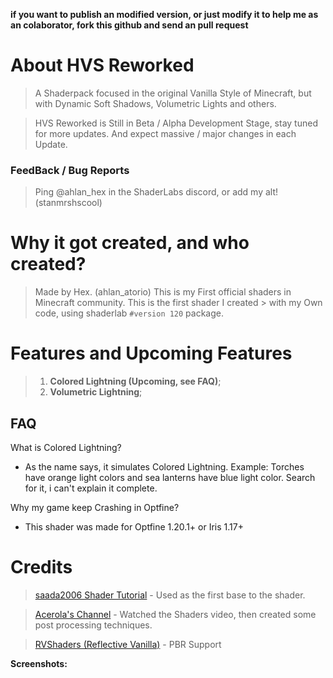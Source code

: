**if you want to publish an modified version, or just modify it to help me as an colaborator, fork this github and send an pull request**

# About HVS Reworked

> A Shaderpack focused in the original Vanilla Style of Minecraft, but with Dynamic Soft Shadows, Volumetric Lights and others.

> HVS Reworked is Still in Beta / Alpha Development Stage, stay tuned for more updates. And expect massive / major changes in each Update.

### FeedBack / Bug Reports
> Ping @ahlan_hex in the ShaderLabs discord, or add my alt! (stanmrshscool)

# Why it got created, and who created?

> Made by Hex. (ahlan_atorio)
> This is my First official shaders in Minecraft community. This is the first shader I created > with my Own code, using shaderlab ```#version 120``` package.

# **Features and Upcoming Features**

> 1. **Colored Lightning (Upcoming, see FAQ)**;
> 2. **Volumetric Lightning**;


## FAQ
   What is Colored Lightning?
-  As the name says, it simulates Colored Lightning. Example: Torches have orange light colors and sea lanterns have blue light color. Search for it, i can't explain it complete.

Why my game keep Crashing in Optfine?
-    This shader was made for Optfine 1.20.1+ or Iris 1.17+

# Credits
> [saada2006 Shader Tutorial](https://github.com/saada2006/MinecraftShaderProgramming/tree/master) - Used as the first base to the shader.

> [Acerola's Channel](https://www.youtube.com/@Acerola_t) - Watched the Shaders video, then created some post processing techniques.

> [RVShaders (Reflective Vanilla)](https://modrinth.com/shader/reflective-vanilla-shaders) - PBR Support

**Screenshots:**
